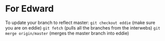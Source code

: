 # For Edward

To update your branch to reflect master:
`git checkout eddie` (make sure you are on eddie)
`git fetch` (pulls all the branches from the interwebs)
`git merge origin/master` (merges the master branch into eddie)
